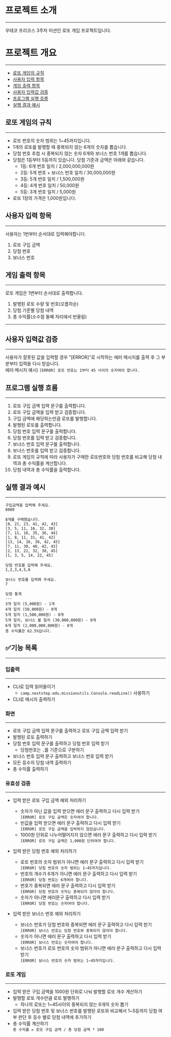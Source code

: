 # 프로젝트 소개

---
우테코 프리코스 3주차 미션인 로또 게임 프로젝트입니다.


# 프로젝트 개요

---
- [로또 게임의 규칙](#로또-게임의-규칙)
- [사용자 입력 항목](#사용자-입력-항목)
- [게임 출력 항목](#게임-출력-항목)
- [사용자 입력값 검증](#사용자-입력값-검증)
- [프로그램 실행 흐름](#프로그램-실행-흐름)
- [실행 결과 예시](#실행-결과-예시)

## 로또 게임의 규칙

---
- 로또 번호의 숫자 범위는 1~45까지입니다.
- 1개의 로또를 발행할 때 중복되지 않는 6개의 숫자를 뽑습니다.
- 당첨 번호 추첨 시 중복되지 않는 숫자 6개와 보너스 번호 1개를 뽑습니다.
- 당첨은 1등부터 5등까지 있습니다. 당첨 기준과 금액은 아래와 같습니다.
    - 1등: 6개 번호 일치 / 2,000,000,000원
    - 2등: 5개 번호 + 보너스 번호 일치 / 30,000,000원
    - 3등: 5개 번호 일치 / 1,500,000원
    - 4등: 4개 번호 일치 / 50,000원
    - 5등: 3개 번호 일치 / 5,000원
- 로또 1장의 가격은 1,000원입니다.

## 사용자 입력 항목

---
사용자는 1번부터 순서대로 입력해야합니다.
1. 로또 구입 금액 
2. 당첨 번호
3. 보너스 번호

## 게임 출력 항목

---
로또 게임은 1번부터 순서대로 출력합니다.
1. 발행된 로또 수량 및 번호(오름차순)
2. 당첨 기준별 당첨 내역
3. 총 수익률(소수점 둘째 자리에서 반올림)
---
## 사용자 입력값 검증

---
사용자가 잘못된 값을 입력할 경우 "[ERROR]"로 시작하는 에러 메시지를 출력 후 그 부분부터 입력을 다시 받습니다.<br>
에러 메시지 예시) `[ERROR] 로또 번호는 1부터 45 사이의 숫자여야 합니다.`

## 프로그램 실행 흐름

---
1. 로또 구입 금액 입력 문구를 출력합니다.
2. 로또 구입 금액을 입력 받고 검증합니다.
3. 구입 금액에 해당하는만큼 로또를 발행합니다.
4. 발행된 로또를 출력합니다.
5. 당첨 번호 입력 문구를 출력합니다.
6. 당첨 번호를 입력 받고 검증합니다.
7. 보너스 번호 입력 문구를 출력합니다.
8. 보너스 번호를 입력 받고 검증합니다.
9. 로또 게임의 규칙에 따라 사용자가 구매한 로또번호와 당첨 번호를 비교해 당첨 내역과 총 수익률을 계산합니다.
10. 당첨 내역과 총 수익률을 출력합니다.

## 실행 결과 예시

---
```
구입금액을 입력해 주세요.
8000

8개를 구매했습니다.
[8, 21, 23, 41, 42, 43] 
[3, 5, 11, 16, 32, 38] 
[7, 11, 16, 35, 36, 44] 
[1, 8, 11, 31, 41, 42] 
[13, 14, 16, 38, 42, 45] 
[7, 11, 30, 40, 42, 43] 
[2, 13, 22, 32, 38, 45] 
[1, 3, 5, 14, 22, 45]

당첨 번호를 입력해 주세요.
1,2,3,4,5,6

보너스 번호를 입력해 주세요.
7

당첨 통계
---
3개 일치 (5,000원) - 1개
4개 일치 (50,000원) - 0개
5개 일치 (1,500,000원) - 0개
5개 일치, 보너스 볼 일치 (30,000,000원) - 0개
6개 일치 (2,000,000,000원) - 0개
총 수익률은 62.5%입니다.
```

## ✅기능 목록

---
### 입출력

---
- CLI로 입력 읽어들이기
  - `camp.nextstep.edu.missionutils.Console.readLine()` 사용하기
- CLI로 메시지 출력하기

### 화면

---
- 로또 구입 금액 입력 문구를 출력하고 로또 구입 금액 입력 받기
- 발행된 로또 출력하기
- 당첨 번호 입력 문구를 출력하고 당첨 번호 입력 받기
  - 당첨번호는 `,`를 기준으로 구분하기
- 보너스 번호 입력 문구 출력하고 보너스 번호 입력 받기
- 모든 등수의 당첨 내역 출력하기
- 총 수익률 출력하기

### 유효성 검증

---
- 입력 받은 로또 구입 금액 예외 처리하기
  - 숫자가 아닌 값을 입력 받으면 에러 문구 출력하고 다시 입력 받기<br>
    `[ERROR] 로또 구입 금액은 숫자여야 합니다.`
  - 빈값을 입력 받으면 에러 문구 출력하고 다시 입력 받기<br>
    `[ERROR] 로또 구입 금액을 입력하지 않았습니다.`
  - 1000원 단위로 나누어떨어지지 않으면 에러 문구 출력하고 다시 입력 받기<br>
    `[ERROR] 로또 구입 금액은 1,000원 단위여야 합니다.`

- 입력 받은 당첨 번호 예외 처리하기
  - 로또 번호의 숫자 범위가 아니면 에러 문구 출력하고 다시 입력 받기<br>
    `[ERROR] 당첨 번호의 숫자 범위는 1~45까지입니다.`
  - 번호의 개수가 6개가 아니면 에러 문구 출력하고 다시 입력 받기<br>
    `[ERROR] 당첨 번호는 6개여야 합니다.`
  - 번호가 중복되면 에러 문구 출력하고 다시 입력 받기<br>
    `[ERROR] 당첨 번호의 숫자는 중복되지 않아야 합니다.`
  - 숫자가 아니면 에러문구 출력하고 다시 입력 받기<br>
    `[ERROR] 당첨 번호는 숫자여야 합니다.`

- 입력 받은 보너스 번호 예외 처리하기
  - 보너스 번호가 당첨 번호와 중복되면 에러 문구 출력하고 다시 입력 받기<br>
    `[ERROR] 보너스 번호는 당첨 번호와 중복되지 않아야 합니다.`
  - 숫자가 아니면 에러 문구 출력하고 다시 입력 받기<br>
    `[ERROR] 보너스 번호는 숫자여야 합니다.`
  - 보너스 번호가 로또 번호의 숫자 범위가 아니면 에러 문구 출력하고 다시 입력 받기<br>
    `[ERROR] 보너스 번호의 숫자 범위는 1~45까지입니다.`

### 로또 게임

---
- 입력 받은 구입 금액을 1000원 단위로 나눠 발행할 로또 개수 계산하기
- 발행할 로또 개수만큼 로또 발행하기
  - 하나의 로또는 1~45사이의 중복되지 않는 6개의 숫자 뽑기
- 입력 받은 당첨 번호 및 보너스 번호를 발행된 로또와 비교해서 1~5등까지 당첨 여부 판단 후 등수 별로 당첨 내역에 추가하기
- 총 수익률 계산하기<br>
  `총 수익률 = 로또 구입 금액 / 총 당첨 금액 * 100`
